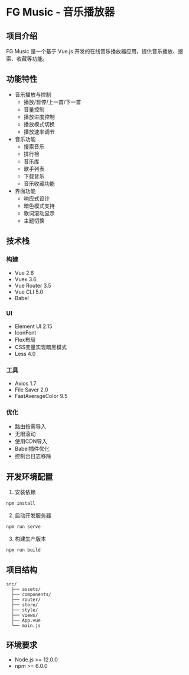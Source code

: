 # FG Music - 音乐播放器

## 项目介绍
FG Music 是一个基于 Vue.js 开发的在线音乐播放器应用，提供音乐播放、搜索、收藏等功能。

## 功能特性
- 音乐播放与控制
  - 播放/暂停/上一首/下一首
  - 音量控制
  - 播放进度控制
  - 播放模式切换
  - 播放速率调节
- 音乐功能
  - 搜索音乐
  - 排行榜
  - 音乐库
  - 歌手列表
  - 下载音乐
  - 音乐收藏功能
- 界面功能
  - 响应式设计
  - 暗色模式支持
  - 歌词滚动显示
  - 主题切换

## 技术栈
### 构建
- Vue 2.6
- Vuex 3.6
- Vue Router 3.5
- Vue CLI 5.0
- Babel

### UI
- Element UI 2.15
- IconFont
- Flex布局
- CSS变量实现暗黑模式
- Less 4.0

### 工具
- Axios 1.7
- File Saver 2.0
- FastAverageColor 9.5

### 优化
- 路由按需导入
- 无限滚动
- 使用CDN导入
- Babel插件优化
- 控制台日志移除

## 开发环境配置
1. 安装依赖
```bash
npm install
```

2. 启动开发服务器
```bash
npm run serve
```

3. 构建生产版本
```bash
npm run build
```

## 项目结构
```
src/
  ├── assets/
  ├── components/
  ├── router/
  ├── store/
  ├── style/
  ├── views/
  ├── App.vue
  └── main.js
```

## 环境要求
- Node.js >= 12.0.0
- npm >= 6.0.0

        